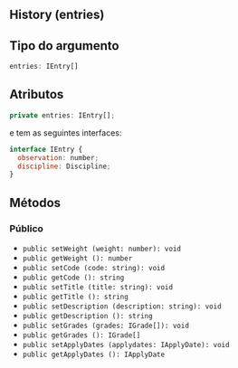## History (entries)

## Tipo do argumento

```js
entries: IEntry[]
```

## Atributos

```js
private entries: IEntry[];
```

e tem as seguintes interfaces:

```js
interface IEntry {
  observation: number;
  discipline: Discipline;
}
```

## Métodos

### Público

- `public setWeight (weight: number): void `
- `public getWeight (): number `
- `public setCode (code: string): void `
- `public getCode (): string `
- `public setTitle (title: string): void `
- `public getTitle (): string `
- `public setDescription (description: string): void `
- `public getDescription (): string `
- `public setGrades (grades: IGrade[]): void `
- `public getGrades (): IGrade[] `
- `public setApplyDates (applydates: IApplyDate): void `
- `public getApplyDates (): IApplyDate `
